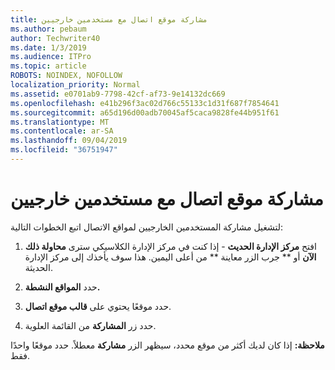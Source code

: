 ```yaml
---
title: مشاركة موقع اتصال مع مستخدمين خارجيين
ms.author: pebaum
author: Techwriter40
ms.date: 1/3/2019
ms.audience: ITPro
ms.topic: article
ROBOTS: NOINDEX, NOFOLLOW
localization_priority: Normal
ms.assetid: e0701ab9-7798-42cf-af73-9e14132dc669
ms.openlocfilehash: e41b296f3ac02d766c55133c1d31f687f7854641
ms.sourcegitcommit: a65d196d00adb70045af5caca9828fe44b951f61
ms.translationtype: MT
ms.contentlocale: ar-SA
ms.lasthandoff: 09/04/2019
ms.locfileid: "36751947"
---
```

# <a name="share-a-communication-site-with-external-users"></a>مشاركة موقع اتصال مع مستخدمين خارجيين

لتشغيل مشاركة المستخدمين الخارجيين لمواقع الاتصال اتبع الخطوات التالية: 
  
1. افتح **مركز الإدارة الحديث** - إذا كنت في مركز الإدارة الكلاسيكي سترى **محاولة ذلك الآن** أو ** جرب الزر معاينة ** من أعلى اليمين. هذا سوف يأخذك إلى مركز الإدارة الحديثة. 
  
2. حدد **المواقع النشطة.**
  
3. حدد موقعًا يحتوي على **قالب موقع اتصال**. 
  
4. حدد زر **المشاركة** من القائمة العلوية. 
  
 **ملاحظة:** إذا كان لديك أكثر من موقع محدد، سيظهر الزر **مشاركة** معطلاً. حدد موقعًا واحدًا فقط. 
  


